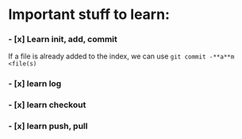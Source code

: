# Important stuff to learn:

### - [x] Learn init, add, commit<br/>
  If a file is already added to the index, we can use `git commit -**a**m <file(s)`<br/>
### - [x] learn log<br/>
### - [x] learn checkout
### - [x] learn push, pull
